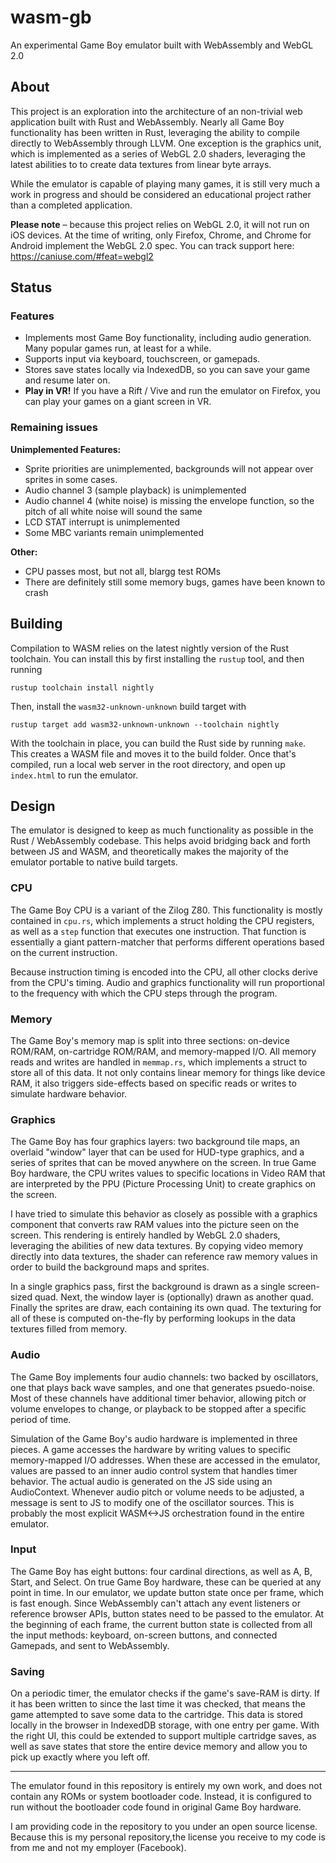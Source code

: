 # wasm-gb

An experimental Game Boy emulator built with WebAssembly and WebGL 2.0

## About

This project is an exploration into the architecture of an non-trivial web
application built with Rust and WebAssembly. Nearly all Game Boy functionality
has been written in Rust, leveraging the ability to compile directly to
WebAssembly through LLVM. One exception is the graphics unit, which is
implemented as a series of WebGL 2.0 shaders, leveraging the latest abilities to
to create data textures from linear byte arrays.

While the emulator is capable of playing many games, it is still very much a
work in progress and should be considered an educational project rather than a
completed application.

**Please note** – because this project relies on WebGL 2.0, it will not run on iOS
devices. At the time of writing, only Firefox, Chrome, and Chrome for Android
implement the WebGL 2.0 spec. You can track support here: https://caniuse.com/#feat=webgl2

## Status

### Features

 - Implements most Game Boy functionality, including audio generation. Many
   popular games run, at least for a while.
 - Supports input via keyboard, touchscreen, or gamepads.
 - Stores save states locally via IndexedDB, so you can save your game and
   resume later on.
 - **Play in VR!** If you have a Rift / Vive and run the emulator on Firefox,
   you can play your games on a giant screen in VR.

### Remaining issues

**Unimplemented Features:**

 - Sprite priorities are unimplemented, backgrounds will not appear over sprites
   in some cases.
 - Audio channel 3 (sample playback) is unimplemented
 - Audio channel 4 (white noise) is missing the envelope function, so the pitch
   of all white noise will sound the same
 - LCD STAT interrupt is unimplemented
 - Some MBC variants remain unimplemented

**Other:**

 - CPU passes most, but not all, blargg test ROMs
 - There are definitely still some memory bugs, games have been known to crash

## Building

Compilation to WASM relies on the latest nightly version of the Rust toolchain.
You can install this by first installing the `rustup` tool, and then running

```
rustup toolchain install nightly
```

Then, install the `wasm32-unknown-unknown` build target with 

```
rustup target add wasm32-unknown-unknown --toolchain nightly
```

With the toolchain in place, you can build the Rust side by running `make`. This
creates a WASM file and moves it to the build folder. Once that's compiled, run
a local web server in the root directory, and open up `index.html` to run the
emulator.

## Design

The emulator is designed to keep as much functionality as possible in the Rust /
WebAssembly codebase. This helps avoid bridging back and forth between JS and
WASM, and theoretically makes the majority of the emulator portable to native
build targets.

### CPU

The Game Boy CPU is a variant of the Zilog Z80. This functionality is mostly
contained in `cpu.rs`, which implements a struct holding the CPU registers, as
well as a `step` function that executes one instruction. That function is
essentially a giant pattern-matcher that performs different operations based on
the current instruction.

Because instruction timing is encoded into the CPU, all other clocks derive from
the CPU's timing. Audio and graphics functionality will run proportional to the
frequency with which the CPU steps through the program.

### Memory

The Game Boy's memory map is split into three sections: on-device ROM/RAM,
on-cartridge ROM/RAM, and memory-mapped I/O. All memory reads and writes are
handled in `memmap.rs`, which implements a struct to store all of this data. It
not only contains linear memory for things like device RAM, it also triggers
side-effects based on specific reads or writes to simulate hardware behavior.

### Graphics

The Game Boy has four graphics layers: two background tile maps, an overlaid
"window" layer that can be used for HUD-type graphics, and a series of sprites
that can be moved anywhere on the screen. In true Game Boy hardware, the CPU
writes values to specific locations in Video RAM that are interpreted by the PPU
(Picture Processing Unit) to create graphics on the screen.

I have tried to simulate this behavior as closely as possible with a graphics
component that converts raw RAM values into the picture seen on the screen. This
rendering is entirely handled by WebGL 2.0 shaders, leveraging the abilities of
new data textures. By copying video memory directly into data textures, the
shader can reference raw memory values in order to build the background maps and
sprites.

In a single graphics pass, first the background is drawn as a single
screen-sized quad. Next, the window layer is (optionally) drawn as another
quad. Finally the sprites are draw, each containing its own quad. The texturing
for all of these is computed on-the-fly by performing lookups in the data
textures filled from memory.

### Audio

The Game Boy implements four audio channels: two backed by oscillators, one
that plays back wave samples, and one that generates psuedo-noise. Most of these
channels have additional timer behavior, allowing pitch or volume envelopes to
change, or playback to be stopped after a specific period of time.

Simulation of the Game Boy's audio hardware is implemented in three pieces. A
game accesses the hardware by writing values to specific memory-mapped I/O
addresses. When these are accessed in the emulator, values are passed to an
inner audio control system that handles timer behavior. The actual audio is
generated on the JS side using an AudioContext. Whenever audio pitch or volume
needs to be adjusted, a message is sent to JS to modify one of the oscillator
sources. This is probably the most explicit WASM<->JS orchestration found in the
entire emulator.

### Input

The Game Boy has eight buttons: four cardinal directions, as well as A, B,
Start, and Select. On true Game Boy hardware, these can be queried at any point
in time. In our emulator, we update button state once per frame, which is fast
enough. Since WebAssembly can't attach any event listeners or reference browser
APIs, button states need to be passed to the emulator. At the beginning of each
frame, the current button state is collected from all the input methods:
keyboard, on-screen buttons, and connected Gamepads, and sent to WebAssembly.

### Saving

On a periodic timer, the emulator checks if the game's save-RAM is dirty. If it
has been written to since the last time it was checked, that means the game
attempted to save some data to the cartridge. This data is stored locally in the
browser in IndexedDB storage, with one entry per game. With the right UI, this
could be extended to support multiple cartridge saves, as well as save states
that store the entire device memory and allow you to pick up exactly where you
left off.

---

The emulator found in this repository is entirely my own work, and does not
contain any ROMs or system bootloader code. Instead, it is configured to run
without the bootloader code found in original Game Boy hardware.

I am providing code in the repository to you under an open source license.
Because this is my personal repository,the license you receive to my code is
from me and not my employer (Facebook).
